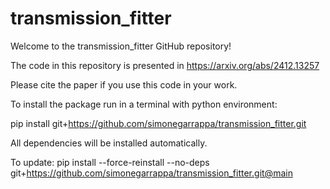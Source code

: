 # transmission_fitter

Welcome to the transmission_fitter GitHub repository!

The code in this repository is presented in https://arxiv.org/abs/2412.13257 

Please cite the paper if you use this code in your work.

To install the package run in a terminal with python environment:

pip install git+https://github.com/simonegarrappa/transmission_fitter.git

All dependencies will be installed automatically.

To update: 
pip install --force-reinstall --no-deps git+https://github.com/simonegarrappa/transmission_fitter.git@main
